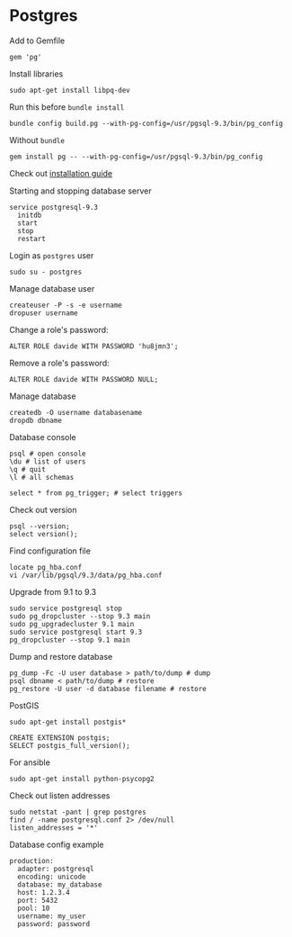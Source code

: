 # Postgres

Add to Gemfile

    gem 'pg'

Install libraries

    sudo apt-get install libpq-dev

Run this before `bundle install`

    bundle config build.pg --with-pg-config=/usr/pgsql-9.3/bin/pg_config

Without `bundle`

    gem install pg -- --with-pg-config=/usr/pgsql-9.3/bin/pg_config

Check out [installation guide](https://access.redhat.com/site/documentation/en-US/JBoss_Operations_Network/2.1/html/Installation_Guide/Installation_Guide-Database-PostgreSQL_Quick_Start_Installation.html)

Starting and stopping database server

    service postgresql-9.3
      initdb
      start
      stop
      restart

Login as `postgres` user

    sudo su - postgres

Manage database user

    createuser -P -s -e username
    dropuser username

Change a role's password:

    ALTER ROLE davide WITH PASSWORD 'hu8jmn3';

Remove a role's password:

    ALTER ROLE davide WITH PASSWORD NULL;

Manage database

    createdb -O username databasename
    dropdb dbname

Database console

    psql # open console
    \du # list of users
    \q # quit
    \l # all schemas

    select * from pg_trigger; # select triggers

Check out version

    psql --version;
    select version();

Find configuration file

    locate pg_hba.conf
    vi /var/lib/pgsql/9.3/data/pg_hba.conf

Upgrade from 9.1 to 9.3

    sudo service postgresql stop
    sudo pg_dropcluster --stop 9.3 main
    sudo pg_upgradecluster 9.1 main
    sudo service postgresql start 9.3
    pg_dropcluster --stop 9.1 main

Dump and restore database

    pg_dump -Fc -U user database > path/to/dump # dump
    psql dbname < path/to/dump # restore
    pg_restore -U user -d database filename # restore

PostGIS

    sudo apt-get install postgis*

    CREATE EXTENSION postgis;
    SELECT postgis_full_version();

For ansible

    sudo apt-get install python-psycopg2

Check out listen addresses

    sudo netstat -pant | grep postgres
    find / -name postgresql.conf 2> /dev/null
    listen_addresses = '*'

Database config example

    production:
      adapter: postgresql
      encoding: unicode
      database: my_database
      host: 1.2.3.4
      port: 5432
      pool: 10
      username: my_user
      password: password
